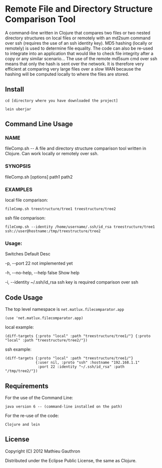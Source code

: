 # Remote File and Directory Structure Comparison Tool

A command-line written in Clojure that compares two files or two nested directory structures on local files or
remotely with an md2sum command over ssh (requires the use of an ssh identity key). MD5 hashing (locally or remotely)
is used to determine file equality. The code can also be re-used to integrate into an application that would like to
check file integrity after a copy or any similar scenario... 
The use of the remote md5sum cmd over ssh means that only the hash is sent over the network.
It is therefore very efficient at comparing very large files over a slow WAN because the hashing will be computed
locally to where the files are stored.

## Install

    cd [directory where you have downloaded the project]

    lein uberjar

## Command Line Usage

### NAME

   fileComp.sh -- A file and directory structure comparison tool written in Clojure. Can work locally or remotely over ssh.

### SYNOPSIS
   fileComp.sh [options] path1 path2

### EXAMPLES

   local file comparison:
   
    fileComp.sh treestructure/tree1 treestructure/tree2
      
   ssh file comparison:
   
    fileComp.sh --identity /home/username/.ssh/id_rsa treestructure/tree1 ssh://user@hostname:/tmp/treestructure/tree2
      
### Usage:

   Switches               Default        Desc
             
   -p, --port             22             not implemented yet
   
   -h, --no-help, --help  false          Show help
              
   -i, --identity         ~/.ssh/id_rsa  ssh key is required comparison over ssh                    


## Code Usage

The top level namespace is `net.matlux.filecomparator.app`

    (use 'net.matlux.filecomparator.app)

local example:

    (diff-targets {:proto "local" :path "treestructure/tree1/"} {:proto "local" :path "treestructure/tree2/"})
    
ssh example:    

    (diff-targets {:proto "local" :path "treestructure/tree1/"} 
                  {:user nil, :proto "ssh" :hostname "192.168.1.1" 
                   :port 22 :identity "~/.ssh/id_rsa" :path "/tmp/tree2/"})
                   
                   
## Requirements

For the use of the Command Line:

	java version 6 -- (command-line installed on the path)

For the re-use of the code:

	Clojure and lein

## License

Copyright (C) 2012 Mathieu Gauthron

Distributed under the Eclipse Public License, the same as Clojure.
